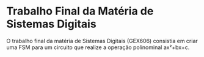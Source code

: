 # Trabalho Final da Matéria de Sistemas Digitais

O trabalho final da matéria de Sistemas Digitais (GEX606) consistia em criar uma FSM para um circuito que realize a operação polinominal ax²+bx+c.